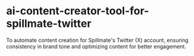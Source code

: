 # ai-content-creator-tool-for-spillmate-twitter
To automate content creation for Spillmate's Twitter (X) account, ensuring consistency in brand tone and optimizing content for better engagement.
